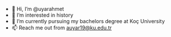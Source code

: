 - 👋 Hi, I’m @uyarahmet
- 👀 I’m interested in history 
- 🌱 I’m currently pursuing my bachelors degree at Koç University
- 📫 Reach me out from auyar19@ku.edu.tr

